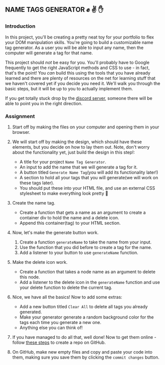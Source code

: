 ## NAME TAGS GENERATOR :fist: :v: :hand:

### Introduction

In this project, you'll be creating a pretty neat toy for your portfolio to flex your DOM manipulation skills. You're going to build a customizable name tag generator. As a user you will be able to input any name, then the computer will generate a tag for that name.

This project should _not_ be easy for you. You'll probably have to Google frequently to get the right JavaScript methods and CSS to use - in fact, that's the point! You _can_ build this using the tools that you have already learned and there are plenty of resources on the net for learning stuff that we haven't covered yet if you decide you need it. We'll walk you through the basic steps, but it will be up to you to actually implement them.

If you get totally stuck drop by the [discord server](https://discord.gg/R6ypSzq), someone there will be able to point you in the right direction.

### Assignment

<div class="lesson-content__panel" markdown="1">

1. Start off by making the files on your computer and opening them in your browser.

2. We will start off by making the design, which should have these elements, but you decide on how to lay them out. Note, don't worry about the functionality yet, just build the design in this step!:
   - A title for your project `Name Tag Generator`.
   - An input to add the name that we will generate a tag for it.
   - A button titled `Generate Name Tag`(you will add its functionality later!)
   - A section to hold all your tags that you will generate(we will work on these tags later). 
   - You should put these into your HTML file, and use an external CSS stylesheet to make everything look pretty :dancer:
  
3. Create the name tag.
   - Create a function that gets a name as an argument to create a container div to hold the name and a delete icon.
   - Append this container(tag) to your HTML section.

4. Now, let's make the generate button work.
     1. Create a function `generateName` to take the name from your input.
     3. Use the function that you did before to create a tag for the name.
     4. Add a listener to your button to use `generateName` function.

5. Make the delete icon work.
    - Create a function that takes a node name as an argument to delete this node. 
    - Add a listener to the delete icon in the `generateName` function and use your delete function to delete the current tag.

7. Nice, we have all the basics! Now to add some extras:
   - Add a new button titled `Clear All` to delete all tags you already generated.
   - Make your generator generate a random background color for the tags each time you generate a new one.
    - Anything else you can think of!

8. If you have managed to do all that, well done! Now to get them online - follow [these steps](https://help.github.com/en/articles/create-a-repo) to create a repo on GitHub.
9. On GitHub, make new empty files and copy and paste your code into them, making sure you save them by clicking the `commit changes` button.

</div>

